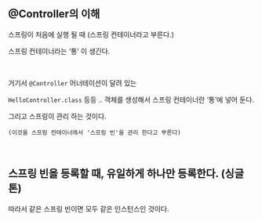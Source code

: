 ## @Controller의 이해

스프링이 처음에 실행 될 때 (스프링 컨테이너라고 부른다.)

스프링 컨테이너라는 ‘통’ 이 생긴다.

<br/>

거기서 `@Controller` 어너테이션이 달려 있는

`HelloController.class` 등등 .. 객체를 생성해서 스프링 컨테이너란 ‘통’에 넣어 둔다.

그리고 스프링이 관리 하는 것이다. 

`(이것을 스프링 컨테이너에서 '스프링 빈'을 관리 한다고 부른다)`

<br/>

## 스프링 빈을 등록할 때, 유일하게 하나만 등록한다. (싱글톤)

따라서 같은 스프링 빈이면 모두 같은 인스턴스인 것이다.